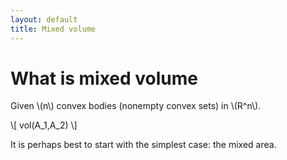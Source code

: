 ```yaml
---
layout: default
title: Mixed volume
---
```


What is mixed volume
====================

Given \\(n\\) convex bodies (nonempty convex sets) in \\(R^n\\).
<div>
\[
    vol(A_1,A_2)
\]
</div>

It is perhaps best to start with the simplest case: the mixed area.
